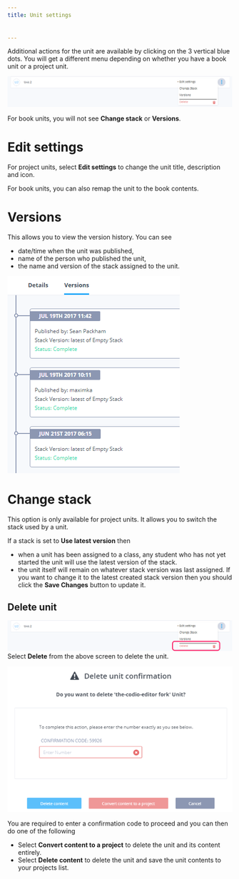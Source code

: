 ```yaml
---
title: Unit settings


---
```


Additional actions for the unit are available by clicking on the 3 vertical blue dots. You will get a different menu depending on whether you have a book unit or a project unit.

![Unit settings](/img/unitsettings.png)

For book units, you will not see **Change stack** or **Versions**.


# Edit settings

For project units, select **Edit settings** to change the unit title, description and icon.

For book units, you can also remap the unit to the book contents.


# Versions
This allows you to view the version history. You can see

- date/time when the unit was published,
- name of the person who published the unit,
- the name and version of the stack assigned to the unit.

![versions](/img/versiondetails.png)


# Change stack
This option is only available for project units. It allows you to switch the stack used by a unit.

If a stack is set to **Use latest version** then

- when a unit has been assigned to a class, any student who has not yet started the unit will use the latest version of the stack.
- the unit itself will remain on whatever stack version was last assigned. If you want to change it to the latest created stack version then you should click the **Save Changes** button to update it.

## Delete unit
![deletetab](/img/deletetab.png)
Select **Delete** from the above screen to delete the unit.

![deleteunit](/img/deleteunit.png)

You are required to enter a confirmation code to proceed and you can then do one of the following

- Select **Convert content to a project** to delete the unit and its content entirely.
- Select **Delete content** to delete the unit and save the unit contents to your projects list.